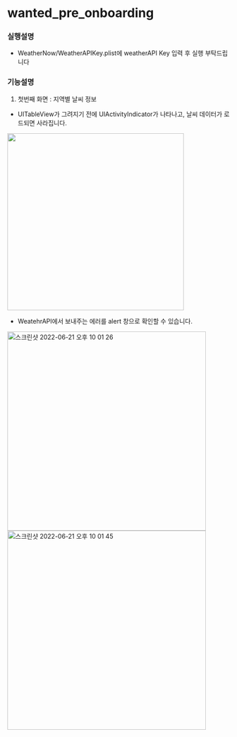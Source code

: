 # wanted_pre_onboarding

### 실행설명
- WeatherNow/WeatherAPIKey.plist에 weatherAPI Key 입력 후 실행 부탁드립니다

### 기능설명
1. 첫번째 화면 : 지역별 날씨 정보

* UITableView가 그려지기 전에 UIActivityIndicator가 나타나고, 날씨 데이터가 로드되면 사라집니다.
<img src = https://user-images.githubusercontent.com/95616104/174800898-7813bba6-36ef-4b1f-85b1-e8fe64840673.gif height = "400">

* WeatehrAPI에서 보내주는 에러를 alert 창으로 확인할 수 있습니다. 

<p>
  <img height="450" alt="스크린샷 2022-06-21 오후 10 01 26" src="https://user-images.githubusercontent.com/95616104/174805563-4e11191f-45a5-46aa-bd15-1d1ed11d84b5.png"/>
  <img height="450" alt="스크린샷 2022-06-21 오후 10 01 45" src="https://user-images.githubusercontent.com/95616104/174805571-54a61fec-46e7-4ca7-a2f5-cc1b9f0b0734.png"/>
</p>
